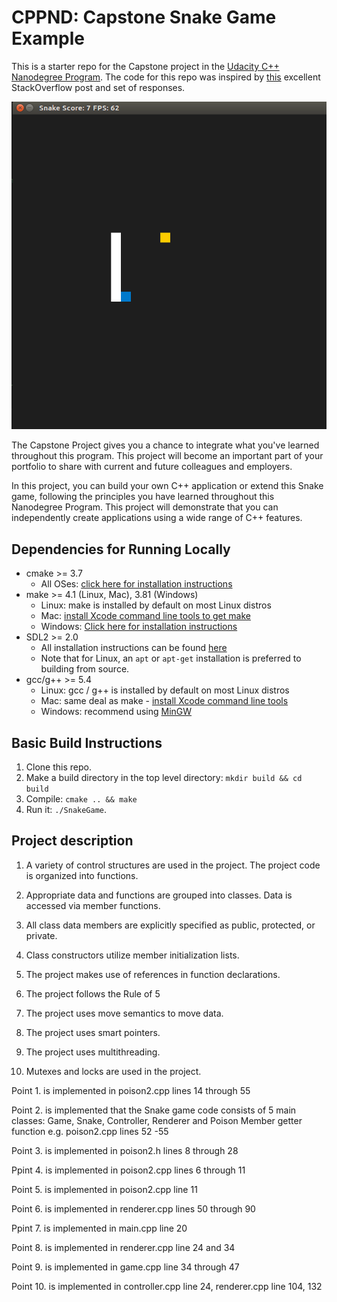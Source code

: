 # CPPND: Capstone Snake Game Example

This is a starter repo for the Capstone project in the [Udacity C++ Nanodegree Program](https://www.udacity.com/course/c-plus-plus-nanodegree--nd213). The code for this repo was inspired by [this](https://codereview.stackexchange.com/questions/212296/snake-game-in-c-with-sdl) excellent StackOverflow post and set of responses.

<img src="snake_game.gif"/>

The Capstone Project gives you a chance to integrate what you've learned throughout this program. This project will become an important part of your portfolio to share with current and future colleagues and employers.

In this project, you can build your own C++ application or extend this Snake game, following the principles you have learned throughout this Nanodegree Program. This project will demonstrate that you can independently create applications using a wide range of C++ features.

## Dependencies for Running Locally
* cmake >= 3.7
  * All OSes: [click here for installation instructions](https://cmake.org/install/)
* make >= 4.1 (Linux, Mac), 3.81 (Windows)
  * Linux: make is installed by default on most Linux distros
  * Mac: [install Xcode command line tools to get make](https://developer.apple.com/xcode/features/)
  * Windows: [Click here for installation instructions](http://gnuwin32.sourceforge.net/packages/make.htm)
* SDL2 >= 2.0
  * All installation instructions can be found [here](https://wiki.libsdl.org/Installation)
  * Note that for Linux, an `apt` or `apt-get` installation is preferred to building from source.
* gcc/g++ >= 5.4
  * Linux: gcc / g++ is installed by default on most Linux distros
  * Mac: same deal as make - [install Xcode command line tools](https://developer.apple.com/xcode/features/)
  * Windows: recommend using [MinGW](http://www.mingw.org/)

## Basic Build Instructions

1. Clone this repo.
2. Make a build directory in the top level directory: `mkdir build && cd build`
3. Compile: `cmake .. && make`
4. Run it: `./SnakeGame`.

## Project description

1. A variety of control structures are used in the project. The project code is organized into functions.

3. Appropriate data and functions are grouped into classes. Data is accessed via member functions.

5. All class data members are explicitly specified as public, protected, or private.

7. Class constructors utilize member initialization lists.
9. The project makes use of references in function declarations.
11. The project follows the Rule of 5
13. The project uses move semantics to move data.
15. The project uses smart pointers. 
17. The project uses multithreading.
19. Mutexes and locks are used in the project.


Point 1. is implemented in poison2.cpp lines 14 through 55

Point 2. is implemented that the Snake game code consists of 5 main classes: Game, Snake, Controller, Renderer and Poison
Member getter function e.g. poison2.cpp lines 52 -55

Point 3. is implemented in poison2.h lines 8 through 28

Ppint 4. is implemented in poison2.cpp lines 6 through 11

Point 5. is implemented in poison2.cpp line 11

Point 6. is implemented in renderer.cpp lines 50 through 90

Ppint 7. is implemented in main.cpp line 20

Point 8. is implemented in renderer.cpp line 24 and 34

Point 9. is implemented in game.cpp line 34 through 47

Point 10. is implemented in controller.cpp line 24, renderer.cpp line 104, 132








